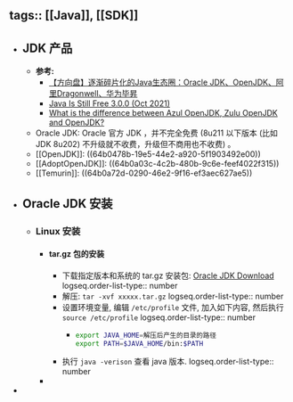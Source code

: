 tags:: [[Java]], [[SDK]] 
---

- ## JDK 产品
	- **参考:**
		- [【方向盘】逐渐碎片化的Java生态圈：Oracle JDK、OpenJDK、阿里Dragonwell、华为毕昇](https://developer.aliyun.com/article/1108370)
		- [Java Is Still Free 3.0.0 (Oct 2021)](https://medium.com/@javachampions/java-is-still-free-3-0-0-ocrt-2021-bca75c88d23b)
		- [What is the difference between Azul OpenJDK, Zulu OpenJDK and OpenJDK?](https://stackoverflow.com/a/61337953)
	- Oracle JDK: Oracle 官方 JDK ，并不完全免费 (8u211 以下版本 (比如JDK 8u202) 不升级就不收费，升级但不商用也不收费) 。
	- [[OpenJDK]]: ((64b0478b-19e5-44e2-a920-5f1903492e00))
	- [[AdoptOpenJDK]]: ((64b0a03c-4c2b-480b-9c6e-feef4022f315))
	- [[Temurin]]: ((64b0a72d-0290-46e2-9f16-ef3aec627ae5))
- ## Oracle JDK 安装
	- ### Linux 安装
		- #### tar.gz 包的安装
			- 下载指定版本和系统的 tar.gz 安装包: [Oracle JDK Download](https://www.oracle.com/java/technologies/downloads/#java21)
			  logseq.order-list-type:: number
			- 解压: `tar -xvf xxxxx.tar.gz`
			  logseq.order-list-type:: number
			- 设置环境变量, 编辑 `/etc/profile` 文件, 加入如下内容, 然后执行 `source /etc/profile`
			  logseq.order-list-type:: number
				- ``` sh
				  export JAVA_HOME=解压后产生的目录的路径
				  export PATH=$JAVA_HOME/bin:$PATH
				  ```
			- 执行 `java -verison` 查看 java 版本.
			  logseq.order-list-type:: number
		-
-